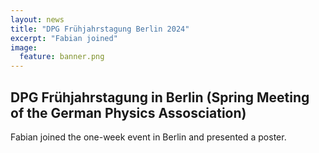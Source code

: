 ```yaml
---
layout: news
title: "DPG Frühjahrstagung Berlin 2024"
excerpt: "Fabian joined" 
image:
  feature: banner.png
---
```


## DPG Frühjahrstagung in Berlin (Spring Meeting of the German Physics Assosciation)

Fabian joined the one-week event in Berlin and presented a poster.

